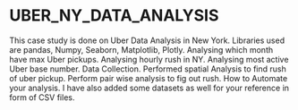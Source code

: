 # UBER_NY_DATA_ANALYSIS

This case study is done on Uber Data Analysis in New York.
Libraries used are pandas, Numpy, Seaborn, Matplotlib, Plotly.
Analysing which month have max Uber pickups.
Analysing hourly rush in NY.
Analysing most active Uber base number.
Data Collection.
Performed spatial Analysis to find rush of uber pickup.
Perform pair wise analysis to fig out rush.
How to Automate your analysis.
I have also added some datasets as well for your reference in form of CSV files.
